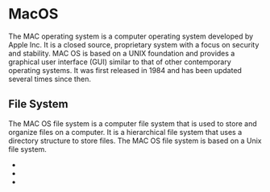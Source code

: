 # MacOS

The MAC operating system is a computer operating system developed by Apple Inc. It is a closed source, proprietary system with a focus on security and stability. MAC OS is based on a UNIX foundation and provides a graphical user interface (GUI) similar to that of other contemporary operating systems. It was first released in 1984 and has been updated several times since then.

## File System

The MAC OS file system is a computer file system that is used to store and organize files on a computer. It is a hierarchical file system that uses a directory structure to store files. The MAC OS file system is based on a Unix file system.

* [](directory-structure-on-macos)
* [](properly-list-files-on-macos)
* [](file-directory-flags-in-macos)